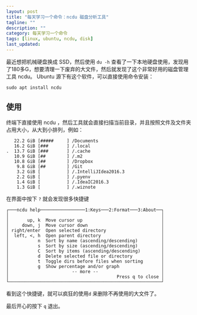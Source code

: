 ```yaml
---
layout: post
title: "每天学习一个命令：ncdu 磁盘分析工具"
tagline: ""
description: ""
category: 每天学习一个命令
tags: [linux, ubuntu, ncdu, disk]
last_updated: 
---
```


最近想把机械硬盘换成 SSD，然后使用 `du -h` 查看了一下本地硬盘使用，发现用了180多G，想要清理一下废弃的大文件，然后就发现了这个非常好用的磁盘管理工具 ncdu。 Ubuntu 源下有这个软件，可以直接使用命令安装：

    sudo apt install ncdu

## 使用

终端下直接使用 ncdu ，然后工具就会直接扫描当前目录，并且按照文件及文件夹占用大小，从大到小排列，例如：


       22.2 GiB [#####     ] /Documents
       16.2 GiB [###       ] /.local
    .  13.7 GiB [###       ] /.cache
       10.9 GiB [##        ] /.m2
       10.8 GiB [##        ] /Dropbox
        9.8 GiB [##        ] /Git
        3.2 GiB [          ] /.IntelliJIdea2016.3
        2.2 GiB [          ] /.pyenv
        1.4 GiB [          ] /.IdeaIC2016.3
        1.3 GiB [          ] /.wiznote

在界面中按下 `?` 就会发现很多快捷键


    ┌───ncdu help─────────────────1:Keys───2:Format───3:About──┐
    │                                                          │
    │       up, k  Move cursor up                              │
    │     down, j  Move cursor down                            │
    │ right/enter  Open selected directory                     │
    │  left, <, h  Open parent directory                       │
    │           n  Sort by name (ascending/descending)         │
    │           s  Sort by size (ascending/descending)         │
    │           C  Sort by items (ascending/descending)        │
    │           d  Delete selected file or directory           │
    │           t  Toggle dirs before files when sorting       │
    │           g  Show percentage and/or graph                │
    │                        -- more --                        │
    │                                         Press q to close │
    └──────────────────────────────────────────────────────────┘

看到这个快捷键，就可以疯狂的使用`d` 来删除不再使用的大文件了。

最后开心的按下 `q` 退出。
